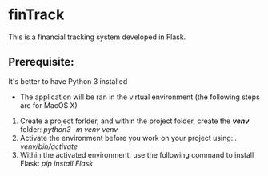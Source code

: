 # finTrack
This is a financial tracking system developed in Flask.

## Prerequisite:
It's better to have Python 3 installed
* The application will be ran in the virtual environment (the following steps are for MacOS X)
1. Create a project forlder, and within the project folder, create the ***venv*** folder: *python3 -m venv venv*
2. Activate the environment before you work on your project using: *. venv/bin/activate*
3. Within the activated environment, use the following command to install Flask: *pip install Flask*

